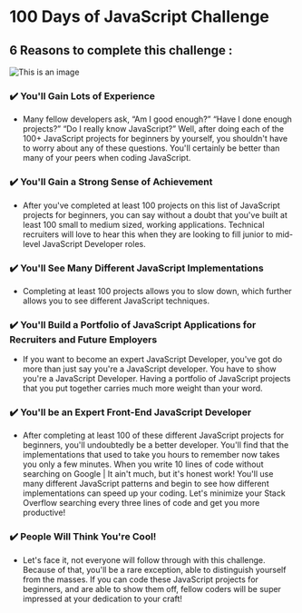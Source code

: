 # 100 Days of JavaScript Challenge

## 6 Reasons to complete this challenge :
![This is an image](https://myoctocat.com/assets/images/base-octocat.svg)
### :heavy_check_mark: You'll Gain Lots of Experience
* Many fellow developers ask, “Am I good enough?” “Have I done enough projects?” “Do I really know JavaScript?” Well, after doing each of the 100+ JavaScript projects for beginners by yourself, you shouldn't have to worry about any of these questions. You'll certainly be better than many of your peers when coding JavaScript.

### :heavy_check_mark: You'll Gain a Strong Sense of Achievement
- After you've completed at least 100 projects on this list of JavaScript projects for beginners, you can say without a doubt that you've built at least 100 small to medium sized, working applications. Technical recruiters will love to hear this when they are looking to fill junior to mid-level JavaScript Developer roles.

### :heavy_check_mark: You'll See Many Different JavaScript Implementations
- Completing at least 100 projects allows you to slow down, which further allows you to see different JavaScript techniques.

### :heavy_check_mark: You'll Build a Portfolio of JavaScript Applications for Recruiters and Future Employers
- If you want to become an expert JavaScript Developer, you've got do more than just say you're a JavaScript developer. You have to show you're a JavaScript Developer. Having a portfolio of JavaScript projects that you put together carries much more weight than your word.

### :heavy_check_mark: You'll be an Expert Front-End JavaScript Developer
- After completing at least 100 of these different JavaScript projects for beginners, you'll undoubtedly be a better developer. You'll find that the implementations that used to take you hours to remember now takes you only a few minutes. When you write 10 lines of code without searching on Google | It ain't much, but it's honest work! You'll use many different JavaScript patterns and begin to see how different implementations can speed up your coding. Let's minimize your Stack Overflow searching every three lines of code and get you more productive!

### :heavy_check_mark: People Will Think You're Cool!
- Let's face it, not everyone will follow through with this challenge. Because of that, you'll be a rare exception, able to distinguish yourself from the masses. If you can code these JavaScript projects for beginners, and are able to show them off, fellow coders will be super impressed at your dedication to your craft!
